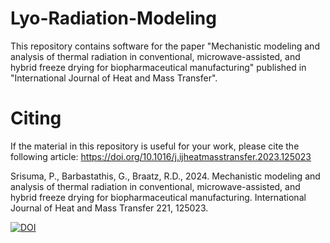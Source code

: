 # Lyo-Radiation-Modeling
This repository contains software for the paper "Mechanistic modeling and analysis of thermal radiation in conventional, microwave-assisted, and hybrid freeze drying for biopharmaceutical manufacturing" published in "International Journal of Heat and Mass Transfer".

# Citing
If the material in this repository is useful for your work, please cite the following article:
https://doi.org/10.1016/j.ijheatmasstransfer.2023.125023

Srisuma, P., Barbastathis, G., Braatz, R.D., 2024. Mechanistic modeling and analysis of thermal radiation in conventional, microwave-assisted, and hybrid freeze drying for biopharmaceutical manufacturing. International Journal of Heat and Mass Transfer 221, 125023.

[![DOI](https://zenodo.org/badge/DOI/10.5281/zenodo.7966835.svg)](https://doi.org/10.5281/zenodo.7966835)
